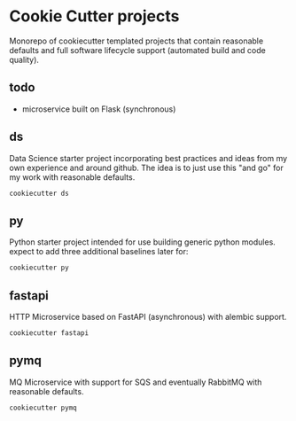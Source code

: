 # Cookie Cutter projects

Monorepo of cookiecutter templated projects that contain reasonable defaults
and full software lifecycle support (automated build and code quality).

## todo

- microservice built on Flask (synchronous)

## ds

Data Science starter project incorporating best practices and ideas from my own
experience and around github.  The idea is to just use this "and go" for my
work with reasonable defaults.

```bash
cookiecutter ds
```

## py

Python starter project intended for use building generic python modules.
expect to add three additional baselines later for:

```bash
cookiecutter py
```

## fastapi

HTTP Microservice based on FastAPI (asynchronous) with alembic support.

```bash
cookiecutter fastapi
```

## pymq

MQ Microservice with support for SQS and eventually RabbitMQ with reasonable
defaults.

```bash
cookiecutter pymq
```
